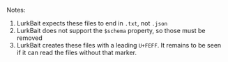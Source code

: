 Notes:

1. LurkBait expects these files to end in `.txt`, not `.json`
2. LurkBait does not support the `$schema` property, so those must be removed
3. LurkBait creates these files with a leading `U+FEFF`. It remains to be seen if it can read the files without that marker.
